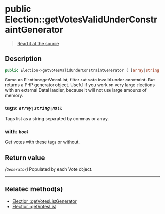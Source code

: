 # public Election::getVotesValidUnderConstraintGenerator

> [Read it at the source](https://github.com/julien-boudry/Condorcet/blob/master/src/ElectionProcess/VotesProcess.php#L160)

## Description    

```php
public Election->getVotesValidUnderConstraintGenerator ( [array|string|null $tags = null , bool $with = true] ): Generator
```

Same as Election::getVotesList, filter out vote invalid under constraint. But returns a PHP generator object.
Useful if you work on very large elections with an external DataHandler, because it will not use large amounts of memory.
    

### **tags:** *`array|string|null`*   
Tags list as a string separated by commas or array.    


### **with:** *`bool`*   
Get votes with these tags or without.    


## Return value   

*(`Generator`)* Populated by each Vote object.


---------------------------------------

## Related method(s)      

* [Election::getVotesListGenerator](/Docs/api-reference/Election%20Class/Election--getVotesListGenerator.md)    
* [Election::getVotesList](/Docs/api-reference/Election%20Class/Election--getVotesList.md)    
